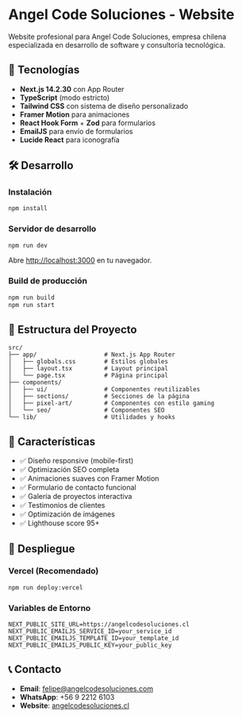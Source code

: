 # Angel Code Soluciones - Website

Website profesional para Angel Code Soluciones, empresa chilena especializada en desarrollo de software y consultoría tecnológica.

## 🚀 Tecnologías

- **Next.js 14.2.30** con App Router
- **TypeScript** (modo estricto)
- **Tailwind CSS** con sistema de diseño personalizado
- **Framer Motion** para animaciones
- **React Hook Form** + **Zod** para formularios
- **EmailJS** para envío de formularios
- **Lucide React** para iconografía

## 🛠️ Desarrollo

### Instalación

```bash
npm install
```

### Servidor de desarrollo

```bash
npm run dev
```

Abre [http://localhost:3000](http://localhost:3000) en tu navegador.

### Build de producción

```bash
npm run build
npm run start
```

## 📁 Estructura del Proyecto

```
src/
├── app/                   # Next.js App Router
│   ├── globals.css        # Estilos globales
│   ├── layout.tsx         # Layout principal
│   └── page.tsx           # Página principal
├── components/
│   ├── ui/                # Componentes reutilizables
│   ├── sections/          # Secciones de la página
│   ├── pixel-art/         # Componentes con estilo gaming
│   └── seo/               # Componentes SEO
└── lib/                   # Utilidades y hooks
```

## 🎨 Características

- ✅ Diseño responsive (mobile-first)
- ✅ Optimización SEO completa
- ✅ Animaciones suaves con Framer Motion
- ✅ Formulario de contacto funcional
- ✅ Galería de proyectos interactiva
- ✅ Testimonios de clientes
- ✅ Optimización de imágenes
- ✅ Lighthouse score 95+

## 🚀 Despliegue

### Vercel (Recomendado)

```bash
npm run deploy:vercel
```

### Variables de Entorno

```env
NEXT_PUBLIC_SITE_URL=https://angelcodesoluciones.cl
NEXT_PUBLIC_EMAILJS_SERVICE_ID=your_service_id
NEXT_PUBLIC_EMAILJS_TEMPLATE_ID=your_template_id
NEXT_PUBLIC_EMAILJS_PUBLIC_KEY=your_public_key
```

## 📞 Contacto

- **Email**: felipe@angelcodesoluciones.com
- **WhatsApp**: +56 9 2212 6103
- **Website**: [angelcodesoluciones.cl](https://angelcodesoluciones.cl)
